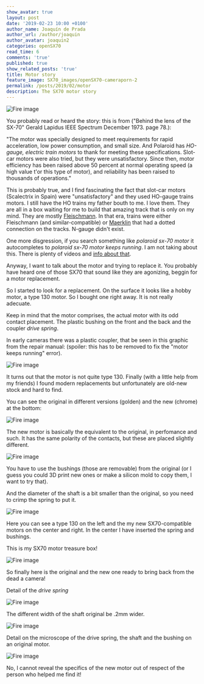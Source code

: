 ```yaml
---
show_avatar: true
layout: post
date: '2019-02-23 10:00 +0100'
author_name: Joaquín de Prada
author_url: /author/joaquin
author_avatar: joaquin2
categories: openSX70
read_time: 6
comments: 'true'
published: true
show_related_posts: 'true'
title: Motor story
feature_image: SX70_images/openSX70-cameraporn-2
permalink: /posts/2019/02/motor
description: The SX70 motor story
---
```

![Fire image]({{site.url}}/{{site.baseurl}}img/2019/02/Motor_SX70_website.jpg)

You probably read or heard the story: this is from ("Behind the lens of the SX-70"
Gerald Lapidus
IEEE Spectrum December 1973.
page 78.):

"The motor was specially designed to meet requirements for rapid acceleration, low power consumption, and small size. And Polaroid has *HO-gauge, electric train motors* to thank for meeting these specifications.
Slot-car motors were also tried, but they were unsatisfactory. Since then, motor efficiency has been raised above 50 percent at normal operating speed (a high value t'or this type of motor), and reliability has been raised to thousands of operations."


This is probably true, and I find fascinating the fact that slot-car motors (Scalectrix in Spain) were "unsatisfactory" and they used HO-gauge trains motors. I still have the HO trains my father bouth to me. I love them. They are all in a box waiting for me to build that amazing track that is only on my mind. They are mostly [Fleischmann](https://www.fleischmann.de/en/home/index.html).
In that era, trains were either Fleischmann (and similar-compatible) or [Maerklin](https://www.maerklin.de/en/) that had a dotted connection on the tracks. N-gauge didn't exist.

One more disgression, 
if you search something like *polaroid sx-70 motor* it autocompletes to *polaroid sx-70 motor keeps running*. I am not taking about this.
There is plenty of videos and [info about that](http://2ndshotsx70.blogspot.com/2015/07/the-motor-coupler-you-dont-need-it.html).

Anyway, I want to talk about the motor and trying to replace it. You probably have heard one of those SX70 that sound like they are agonizing, beggin for a motor replacement.

So I started to look for a replacement. On the surface it looks like a hobby motor, a type 130 motor. So I bought one right away. It is not really adecuate.

Keep in mind that the motor comprises, the actual motor with its odd contact placement. The plastic bushing on the front and the back and the coupler *drive spring*.

In early cameras there was a plastic coupler, that be seen in this graphic from the repair manual: (spoiler: this has to be removed to fix the "motor keeps running" error).

![Fire image]({{site.url}}/{{site.baseurl}}img/2019/02/motor-story-002B.jpg)

It turns out that the motor is not quite type 130. Finally (with a little help from my friends) I found modern replacements but unfortunately are old-new stock and hard to find.

You can see the original in different versions (golden) and the new (chrome) at the bottom:

![Fire image]({{site.url}}/{{site.baseurl}}img/2019/02/motor-story-005.jpg)

The new motor is basically the equivalent to the original, in perfomance and such. It has the same polarity of the contacts, but these are placed slightly different.

![Fire image]({{site.url}}/{{site.baseurl}}img/2019/02/motor-story-001.jpg)

You have to use the bushings (those are removable) from the original (or I guess you could 3D print new ones or make a silicon mold to copy them, I want to try that).

And the diameter of the shaft is a bit smaller than the original, so you need to crimp the spring to put it.

![Fire image]({{site.url}}/{{site.baseurl}}img/2019/02/motor-story-006B.jpg)

Here you can see a type 130 on the left and the my new SX70-compatible motors on the center and right. In the center I have inserted the spring and bushings.

This is my SX70 motor treasure box!

![Fire image]({{site.url}}/{{site.baseurl}}img/2019/02/motor-story-008.jpg)

So finally here is the original and the new one ready to bring back from the dead a camera!

Detail of the *drive spring*

![Fire image]({{site.url}}/{{site.baseurl}}img/2019/02/motor-microscope-1.jpg)

The different width of the shaft original be .2mm wider.

![Fire image]({{site.url}}/{{site.baseurl}}img/2019/02/motor-microscope-2.jpg)

Detail on the microscope of the drive spring, the shaft and the bushing on an original motor.

![Fire image]({{site.url}}/{{site.baseurl}}img/2019/02/motor-microscope-5.jpg)

No, I cannot reveal the specifics of the new motor out of respect of the person who helped me find it!